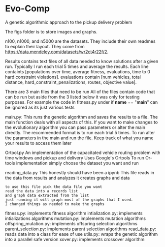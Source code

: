# Evo-Comp
A genetic algorithmic approach to the pickup delivery problem

The figs folder is to store images and graphs.

n100, n1000, and n5000 are the datasets. They include their own readmes to explain their layout.
They come from https://data.mendeley.com/datasets/wr2ct4r22f/2.

Results contains text files of all data needed to know solutions after a given run.
Typically I run each trial 5 times and average the results.
Each line containts [populations over time, average fitness, evaluations, time to 0 hard constraint violations].
evaluations contain [num vehicles, total distance, hard_constraint_penalizations, routes, objective value].

There are 3 main files that need to be run
All of the files contain code that can be run but aside from the 3 listed below it was only for testing purposes.
For example the code in fitness.py under if __name__ == "__main__" can be ignored as its just various tests

main.py:
    This runs the genetic algorithm and saves the results to a file. The main function deals with all aspects of this.
    If you want to make changes to the evolutionary algorithm you can pass parameters or alter the main directly.
    The recommended format is to run each trial 5 times.
    To run alter the parameters in the main and run the file. Keep track of what you name your results to access them later

Ortool.py
    An implementation of the capacitated vehicle routing problem with time windows and pickup and delivery
    Uses Google's Ortools
    To run Or-tools implementation simply choose the dataset you want and run

reading_data.py
    This honestly should have been a ipynb
    This file reads in the data from results and analyzes it
    creates graphs and data

    to use this file pick the data file you want
    read the data into a records list
    and graph data extracted from the list
    just running it will graph most of the graphs that I used.
    I changed things as needed to make the graphs

fitness.py:
    implements fitness algorithm
intialization.py:
    implements intializations algorithms
mutation.py:
    implements mutation algorithms
offspring_mutation.py:
    implements offspring selection algorithms
parent_selection.py:
    implements parent selection algorithms
read_data.py:
    reads data into a class for ease of use
utils.py:
    wraps the genetic algorithm into a parallel safe version
xover.py:
    implements crossover algorithm
